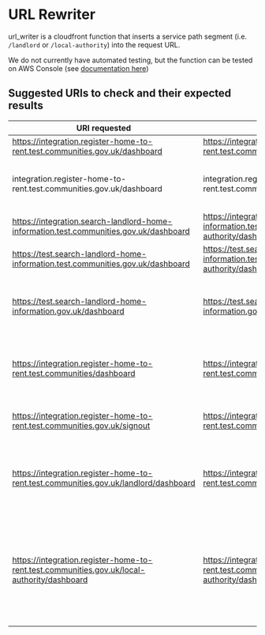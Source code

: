 # URL Rewriter

url_writer is a cloudfront function that inserts a service path segment (i.e. `/landlord` or `/local-authority`) into the request URL.

We do not currently have automated testing, but the function can be tested on AWS Console (see [documentation here](https://docs.aws.amazon.com/AmazonCloudFront/latest/DeveloperGuide/test-function.html))

## Suggested URIs to check and their expected results

| URI requested                                                                               | Expected output                                                                                        | Notes                                                                                              |
|---------------------------------------------------------------------------------------------|--------------------------------------------------------------------------------------------------------|----------------------------------------------------------------------------------------------------|
| https://integration.register-home-to-rent.test.communities.gov.uk/dashboard                 | https://integration.register-home-to-rent.test.communities.gov.uk/landlord/dashboard                   | Landlord dashboard                                                                                 |
| integration.register-home-to-rent.test.communities.gov.uk/dashboard                         | integration.register-home-to-rent.test.communities.gov.uk/landlord/dashboard                           | Works whether the url scheme is included or not                                                    |
| https://integration.search-landlord-home-information.test.communities.gov.uk/dashboard      | https://integration.search-landlord-home-information.test.communities.gov.uk/local-authority/dashboard | Local authority dashboard                                                                          |
| https://test.search-landlord-home-information.test.communities.gov.uk/dashboard             | https://test.search-landlord-home-information.test.communities.gov.uk/local-authority/dashboard        | Works for any environment                                                                          |
| https://test.search-landlord-home-information.gov.uk/dashboard                              | https://test.search-landlord-home-information.gov.uk/local-authority/dashboard                         | Works for modified domain (needs to include .gov.uk)                                               |
| https://integration.register-home-to-rent.test.communities/dashboard                        | https://integration.register-home-to-rent.test.communities/dashboard                                   | Returns the original url if the domain does not include .gov.uk                                    |
| https://integration.register-home-to-rent.test.communities.gov.uk/signout                   | https://integration.register-home-to-rent.test.communities.gov.uk/signout                              | Returns the original url for excluded endpoints                                                    |
| https://integration.register-home-to-rent.test.communities.gov.uk/landlord/dashboard        | https://integration.register-home-to-rent.test.communities.gov.uk/landlord/dashboard                   | Returns the original url if the correct service name is already included                           |
| https://integration.register-home-to-rent.test.communities.gov.uk/local-authority/dashboard | https://integration.register-home-to-rent.test.communities.gov.uk/landlord/local-authority/dashboard   | Adds the correct service name when the incorrect one is included - expect this to give a 404 error |